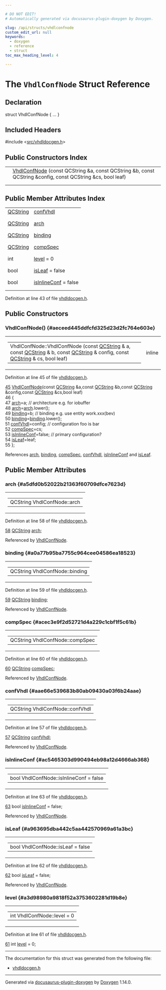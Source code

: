 ```yaml
---

# DO NOT EDIT!
# Automatically generated via docusaurus-plugin-doxygen by Doxygen.

slug: /api/structs/vhdlconfnode
custom_edit_url: null
keywords:
  - doxygen
  - reference
  - struct
toc_max_heading_level: 4

---
```


<div class="doxyPage">

# The `VhdlConfNode` Struct Reference



## Declaration

<div class="doxyDeclaration">
struct VhdlConfNode { ... }
</div>

## Included Headers

<div class="doxyIncludesList">#include &lt;<a href="/web-doxygen/docs/api/files/src/vhdldocgen-h">src/vhdldocgen.h</a>&gt;
</div>

## Public Constructors Index

<table class="doxyMembersIndex">

<tr class="doxyMemberIndexItem">
<td class="doxyMemberIndexItemType" align="left" valign="top"></td>
<td class="doxyMemberIndexItemName" align="left" valign="top"><a href="#aeceed445ddfcfd325d23d2fc764e603e">VhdlConfNode</a> (const QCString &amp;a, const QCString &amp;b, const QCString &amp;config, const QCString &amp;cs, bool leaf)</td>
</tr>
<tr class="doxyMemberIndexDescription">
<td class="doxyMemberIndexDescriptionLeft"></td>
<td class="doxyMemberIndexDescriptionRight">
</td>
</tr>
<tr class="doxyMemberIndexSeparator">
<td class="doxyMemberIndexSeparator" colspan="2"></td>
</tr>

</table>

## Public Member Attributes Index

<table class="doxyMembersIndex">

<tr class="doxyMemberIndexItem">
<td class="doxyMemberIndexItemType" align="left" valign="top"><a href="/web-doxygen/docs/api/classes/qcstring">QCString</a></td>
<td class="doxyMemberIndexItemName" align="left" valign="top"><a href="#aae66e539683b80ab09430a03f6b24aae">confVhdl</a></td>
</tr>
<tr class="doxyMemberIndexDescription">
<td class="doxyMemberIndexDescriptionLeft"></td>
<td class="doxyMemberIndexDescriptionRight">
</td>
</tr>
<tr class="doxyMemberIndexSeparator">
<td class="doxyMemberIndexSeparator" colspan="2"></td>
</tr>

<tr class="doxyMemberIndexItem">
<td class="doxyMemberIndexItemType" align="left" valign="top"><a href="/web-doxygen/docs/api/classes/qcstring">QCString</a></td>
<td class="doxyMemberIndexItemName" align="left" valign="top"><a href="#a5dfd0b52022b21363f60709dfce7623d">arch</a></td>
</tr>
<tr class="doxyMemberIndexDescription">
<td class="doxyMemberIndexDescriptionLeft"></td>
<td class="doxyMemberIndexDescriptionRight">
</td>
</tr>
<tr class="doxyMemberIndexSeparator">
<td class="doxyMemberIndexSeparator" colspan="2"></td>
</tr>

<tr class="doxyMemberIndexItem">
<td class="doxyMemberIndexItemType" align="left" valign="top"><a href="/web-doxygen/docs/api/classes/qcstring">QCString</a></td>
<td class="doxyMemberIndexItemName" align="left" valign="top"><a href="#a0a77b95ba7755c964cee04586ea18523">binding</a></td>
</tr>
<tr class="doxyMemberIndexDescription">
<td class="doxyMemberIndexDescriptionLeft"></td>
<td class="doxyMemberIndexDescriptionRight">
</td>
</tr>
<tr class="doxyMemberIndexSeparator">
<td class="doxyMemberIndexSeparator" colspan="2"></td>
</tr>

<tr class="doxyMemberIndexItem">
<td class="doxyMemberIndexItemType" align="left" valign="top"><a href="/web-doxygen/docs/api/classes/qcstring">QCString</a></td>
<td class="doxyMemberIndexItemName" align="left" valign="top"><a href="#acec3e9f2d52721d4a229c1cbf1f5c61b">compSpec</a></td>
</tr>
<tr class="doxyMemberIndexDescription">
<td class="doxyMemberIndexDescriptionLeft"></td>
<td class="doxyMemberIndexDescriptionRight">
</td>
</tr>
<tr class="doxyMemberIndexSeparator">
<td class="doxyMemberIndexSeparator" colspan="2"></td>
</tr>

<tr class="doxyMemberIndexItem">
<td class="doxyMemberIndexItemType" align="left" valign="top">int</td>
<td class="doxyMemberIndexItemName" align="left" valign="top"><a href="#a3d98980a9818f52a3753602281d19b8e">level</a> = 0</td>
</tr>
<tr class="doxyMemberIndexDescription">
<td class="doxyMemberIndexDescriptionLeft"></td>
<td class="doxyMemberIndexDescriptionRight">
</td>
</tr>
<tr class="doxyMemberIndexSeparator">
<td class="doxyMemberIndexSeparator" colspan="2"></td>
</tr>

<tr class="doxyMemberIndexItem">
<td class="doxyMemberIndexItemType" align="left" valign="top">bool</td>
<td class="doxyMemberIndexItemName" align="left" valign="top"><a href="#a963695dba442c5aa442570969a61a3bc">isLeaf</a> = false</td>
</tr>
<tr class="doxyMemberIndexDescription">
<td class="doxyMemberIndexDescriptionLeft"></td>
<td class="doxyMemberIndexDescriptionRight">
</td>
</tr>
<tr class="doxyMemberIndexSeparator">
<td class="doxyMemberIndexSeparator" colspan="2"></td>
</tr>

<tr class="doxyMemberIndexItem">
<td class="doxyMemberIndexItemType" align="left" valign="top">bool</td>
<td class="doxyMemberIndexItemName" align="left" valign="top"><a href="#ac5465303d990494eb98a12d4666ab368">isInlineConf</a> = false</td>
</tr>
<tr class="doxyMemberIndexDescription">
<td class="doxyMemberIndexDescriptionLeft"></td>
<td class="doxyMemberIndexDescriptionRight">
</td>
</tr>
<tr class="doxyMemberIndexSeparator">
<td class="doxyMemberIndexSeparator" colspan="2"></td>
</tr>

</table>


Definition at line 43 of file <a href="/web-doxygen/docs/api/files/src/vhdldocgen-h">vhdldocgen.h</a>.

<div class="doxySectionDef">

## Public Constructors

### VhdlConfNode() {#aeceed445ddfcfd325d23d2fc764e603e}

<div class="doxyMemberItem">
<div class="doxyMemberProto">
<table class="doxyMemberLabels">
<tr class="doxyMemberLabels">
<td class="doxyMemberLabelsLeft">
<table class="doxyMemberName">
<tr>
<td class="doxyMemberName">VhdlConfNode::VhdlConfNode (const <a href="/web-doxygen/docs/api/classes/qcstring">QCString</a> &amp; a, const <a href="/web-doxygen/docs/api/classes/qcstring">QCString</a> &amp; b, const <a href="/web-doxygen/docs/api/classes/qcstring">QCString</a> &amp; config, const <a href="/web-doxygen/docs/api/classes/qcstring">QCString</a> &amp; cs, bool leaf)</td>
</tr>
</table>
</td>
<td class="doxyMemberLabelsRight">
<span class="doxyMemberLabels">
<span class="doxyMemberLabel inline">inline</span>
</span>
</td>
</tr>
</table>
</div>
<div class="doxyMemberDoc">



Definition at line 45 of file <a href="/web-doxygen/docs/api/files/src/vhdldocgen-h">vhdldocgen.h</a>.

<div class="doxyProgramListing">

<div class="doxyCodeLine"><span class="doxyLineNumber"><a href="#aeceed445ddfcfd325d23d2fc764e603e">45</a></span><span class="doxyLineContent"><span class="doxyHighlight">  <a href="#aeceed445ddfcfd325d23d2fc764e603e">VhdlConfNode</a>(</span><span class="doxyHighlightKeyword">const</span><span class="doxyHighlight"> <a href="/web-doxygen/docs/api/classes/qcstring">QCString</a> &amp;a,</span><span class="doxyHighlightKeyword">const</span><span class="doxyHighlight"> <a href="/web-doxygen/docs/api/classes/qcstring">QCString</a> &amp;b,</span><span class="doxyHighlightKeyword">const</span><span class="doxyHighlight"> <a href="/web-doxygen/docs/api/classes/qcstring">QCString</a> &amp;config,</span><span class="doxyHighlightKeyword">const</span><span class="doxyHighlight"> <a href="/web-doxygen/docs/api/classes/qcstring">QCString</a> &amp;cs,</span><span class="doxyHighlightKeywordType">bool</span><span class="doxyHighlight"> leaf)</span></span></div>
<div class="doxyCodeLine"><span class="doxyLineNumber">46</span><span class="doxyLineContent"><span class="doxyHighlight">  {</span></span></div>
<div class="doxyCodeLine"><span class="doxyLineNumber">47</span><span class="doxyLineContent"><span class="doxyHighlight">    <a href="#a5dfd0b52022b21363f60709dfce7623d">arch</a>=a;              </span><span class="doxyHighlightComment">// architecture  e.g. for iobuffer</span></span></div>
<div class="doxyCodeLine"><span class="doxyLineNumber">48</span><span class="doxyLineContent"><span class="doxyHighlight">    <a href="#a5dfd0b52022b21363f60709dfce7623d">arch</a>=<a href="#a5dfd0b52022b21363f60709dfce7623d">arch</a>.lower();</span></span></div>
<div class="doxyCodeLine"><span class="doxyLineNumber">49</span><span class="doxyLineContent"><span class="doxyHighlight">    <a href="#a0a77b95ba7755c964cee04586ea18523">binding</a>=b;           </span><span class="doxyHighlightComment">// binding e.g.  use entity work.xxx(bev)</span></span></div>
<div class="doxyCodeLine"><span class="doxyLineNumber">50</span><span class="doxyLineContent"><span class="doxyHighlight">    <a href="#a0a77b95ba7755c964cee04586ea18523">binding</a>=<a href="#a0a77b95ba7755c964cee04586ea18523">binding</a>.lower();</span></span></div>
<div class="doxyCodeLine"><span class="doxyLineNumber">51</span><span class="doxyLineContent"><span class="doxyHighlight">    <a href="#aae66e539683b80ab09430a03f6b24aae">confVhdl</a>=config;     </span><span class="doxyHighlightComment">// configuration foo is bar</span></span></div>
<div class="doxyCodeLine"><span class="doxyLineNumber">52</span><span class="doxyLineContent"><span class="doxyHighlight">    <a href="#acec3e9f2d52721d4a229c1cbf1f5c61b">compSpec</a>=cs;</span></span></div>
<div class="doxyCodeLine"><span class="doxyLineNumber">53</span><span class="doxyLineContent"><span class="doxyHighlight">    <a href="#ac5465303d990494eb98a12d4666ab368">isInlineConf</a>=</span><span class="doxyHighlightKeyword">false</span><span class="doxyHighlight">;  </span><span class="doxyHighlightComment">// primary configuration?</span></span></div>
<div class="doxyCodeLine"><span class="doxyLineNumber">54</span><span class="doxyLineContent"><span class="doxyHighlight">    <a href="#a963695dba442c5aa442570969a61a3bc">isLeaf</a>=leaf;</span></span></div>
<div class="doxyCodeLine"><span class="doxyLineNumber">55</span><span class="doxyLineContent"><span class="doxyHighlight">  };</span></span></div>

</div>


References <a href="#a5dfd0b52022b21363f60709dfce7623d">arch</a>, <a href="#a0a77b95ba7755c964cee04586ea18523">binding</a>, <a href="#acec3e9f2d52721d4a229c1cbf1f5c61b">compSpec</a>, <a href="#aae66e539683b80ab09430a03f6b24aae">confVhdl</a>, <a href="#ac5465303d990494eb98a12d4666ab368">isInlineConf</a> and <a href="#a963695dba442c5aa442570969a61a3bc">isLeaf</a>.
</div>
</div>

</div>

<div class="doxySectionDef">

## Public Member Attributes

### arch {#a5dfd0b52022b21363f60709dfce7623d}

<div class="doxyMemberItem">
<div class="doxyMemberProto">
<table class="doxyMemberLabels">
<tr class="doxyMemberLabels">
<td class="doxyMemberLabelsLeft">
<table class="doxyMemberName">
<tr>
<td class="doxyMemberName">QCString VhdlConfNode::arch</td>
</tr>
</table>
</td>
</tr>
</table>
</div>
<div class="doxyMemberDoc">



Definition at line 58 of file <a href="/web-doxygen/docs/api/files/src/vhdldocgen-h">vhdldocgen.h</a>.

<div class="doxyProgramListing">

<div class="doxyCodeLine"><span class="doxyLineNumber"><a href="#a5dfd0b52022b21363f60709dfce7623d">58</a></span><span class="doxyLineContent"><span class="doxyHighlight">  <a href="/web-doxygen/docs/api/classes/qcstring">QCString</a> <a href="#a5dfd0b52022b21363f60709dfce7623d">arch</a>;</span></span></div>

</div>


Referenced by <a href="#aeceed445ddfcfd325d23d2fc764e603e">VhdlConfNode</a>.
</div>
</div>

### binding {#a0a77b95ba7755c964cee04586ea18523}

<div class="doxyMemberItem">
<div class="doxyMemberProto">
<table class="doxyMemberLabels">
<tr class="doxyMemberLabels">
<td class="doxyMemberLabelsLeft">
<table class="doxyMemberName">
<tr>
<td class="doxyMemberName">QCString VhdlConfNode::binding</td>
</tr>
</table>
</td>
</tr>
</table>
</div>
<div class="doxyMemberDoc">



Definition at line 59 of file <a href="/web-doxygen/docs/api/files/src/vhdldocgen-h">vhdldocgen.h</a>.

<div class="doxyProgramListing">

<div class="doxyCodeLine"><span class="doxyLineNumber"><a href="#a0a77b95ba7755c964cee04586ea18523">59</a></span><span class="doxyLineContent"><span class="doxyHighlight">  <a href="/web-doxygen/docs/api/classes/qcstring">QCString</a> <a href="#a0a77b95ba7755c964cee04586ea18523">binding</a>;</span></span></div>

</div>


Referenced by <a href="#aeceed445ddfcfd325d23d2fc764e603e">VhdlConfNode</a>.
</div>
</div>

### compSpec {#acec3e9f2d52721d4a229c1cbf1f5c61b}

<div class="doxyMemberItem">
<div class="doxyMemberProto">
<table class="doxyMemberLabels">
<tr class="doxyMemberLabels">
<td class="doxyMemberLabelsLeft">
<table class="doxyMemberName">
<tr>
<td class="doxyMemberName">QCString VhdlConfNode::compSpec</td>
</tr>
</table>
</td>
</tr>
</table>
</div>
<div class="doxyMemberDoc">



Definition at line 60 of file <a href="/web-doxygen/docs/api/files/src/vhdldocgen-h">vhdldocgen.h</a>.

<div class="doxyProgramListing">

<div class="doxyCodeLine"><span class="doxyLineNumber"><a href="#acec3e9f2d52721d4a229c1cbf1f5c61b">60</a></span><span class="doxyLineContent"><span class="doxyHighlight">  <a href="/web-doxygen/docs/api/classes/qcstring">QCString</a> <a href="#acec3e9f2d52721d4a229c1cbf1f5c61b">compSpec</a>;</span></span></div>

</div>


Referenced by <a href="#aeceed445ddfcfd325d23d2fc764e603e">VhdlConfNode</a>.
</div>
</div>

### confVhdl {#aae66e539683b80ab09430a03f6b24aae}

<div class="doxyMemberItem">
<div class="doxyMemberProto">
<table class="doxyMemberLabels">
<tr class="doxyMemberLabels">
<td class="doxyMemberLabelsLeft">
<table class="doxyMemberName">
<tr>
<td class="doxyMemberName">QCString VhdlConfNode::confVhdl</td>
</tr>
</table>
</td>
</tr>
</table>
</div>
<div class="doxyMemberDoc">



Definition at line 57 of file <a href="/web-doxygen/docs/api/files/src/vhdldocgen-h">vhdldocgen.h</a>.

<div class="doxyProgramListing">

<div class="doxyCodeLine"><span class="doxyLineNumber"><a href="#aae66e539683b80ab09430a03f6b24aae">57</a></span><span class="doxyLineContent"><span class="doxyHighlight">  <a href="/web-doxygen/docs/api/classes/qcstring">QCString</a> <a href="#aae66e539683b80ab09430a03f6b24aae">confVhdl</a>;</span></span></div>

</div>


Referenced by <a href="#aeceed445ddfcfd325d23d2fc764e603e">VhdlConfNode</a>.
</div>
</div>

### isInlineConf {#ac5465303d990494eb98a12d4666ab368}

<div class="doxyMemberItem">
<div class="doxyMemberProto">
<table class="doxyMemberLabels">
<tr class="doxyMemberLabels">
<td class="doxyMemberLabelsLeft">
<table class="doxyMemberName">
<tr>
<td class="doxyMemberName">bool VhdlConfNode::isInlineConf = false</td>
</tr>
</table>
</td>
</tr>
</table>
</div>
<div class="doxyMemberDoc">



Definition at line 63 of file <a href="/web-doxygen/docs/api/files/src/vhdldocgen-h">vhdldocgen.h</a>.

<div class="doxyProgramListing">

<div class="doxyCodeLine"><span class="doxyLineNumber"><a href="#ac5465303d990494eb98a12d4666ab368">63</a></span><span class="doxyLineContent"><span class="doxyHighlight">  </span><span class="doxyHighlightKeywordType">bool</span><span class="doxyHighlight"> <a href="#ac5465303d990494eb98a12d4666ab368">isInlineConf</a> = </span><span class="doxyHighlightKeyword">false</span><span class="doxyHighlight">;</span></span></div>

</div>


Referenced by <a href="#aeceed445ddfcfd325d23d2fc764e603e">VhdlConfNode</a>.
</div>
</div>

### isLeaf {#a963695dba442c5aa442570969a61a3bc}

<div class="doxyMemberItem">
<div class="doxyMemberProto">
<table class="doxyMemberLabels">
<tr class="doxyMemberLabels">
<td class="doxyMemberLabelsLeft">
<table class="doxyMemberName">
<tr>
<td class="doxyMemberName">bool VhdlConfNode::isLeaf = false</td>
</tr>
</table>
</td>
</tr>
</table>
</div>
<div class="doxyMemberDoc">



Definition at line 62 of file <a href="/web-doxygen/docs/api/files/src/vhdldocgen-h">vhdldocgen.h</a>.

<div class="doxyProgramListing">

<div class="doxyCodeLine"><span class="doxyLineNumber"><a href="#a963695dba442c5aa442570969a61a3bc">62</a></span><span class="doxyLineContent"><span class="doxyHighlight">  </span><span class="doxyHighlightKeywordType">bool</span><span class="doxyHighlight"> <a href="#a963695dba442c5aa442570969a61a3bc">isLeaf</a> = </span><span class="doxyHighlightKeyword">false</span><span class="doxyHighlight">;</span></span></div>

</div>


Referenced by <a href="#aeceed445ddfcfd325d23d2fc764e603e">VhdlConfNode</a>.
</div>
</div>

### level {#a3d98980a9818f52a3753602281d19b8e}

<div class="doxyMemberItem">
<div class="doxyMemberProto">
<table class="doxyMemberLabels">
<tr class="doxyMemberLabels">
<td class="doxyMemberLabelsLeft">
<table class="doxyMemberName">
<tr>
<td class="doxyMemberName">int VhdlConfNode::level = 0</td>
</tr>
</table>
</td>
</tr>
</table>
</div>
<div class="doxyMemberDoc">



Definition at line 61 of file <a href="/web-doxygen/docs/api/files/src/vhdldocgen-h">vhdldocgen.h</a>.

<div class="doxyProgramListing">

<div class="doxyCodeLine"><span class="doxyLineNumber"><a href="#a3d98980a9818f52a3753602281d19b8e">61</a></span><span class="doxyLineContent"><span class="doxyHighlight">  </span><span class="doxyHighlightKeywordType">int</span><span class="doxyHighlight"> <a href="#a3d98980a9818f52a3753602281d19b8e">level</a> = 0;</span></span></div>

</div>

</div>
</div>

</div>

<hr/>

The documentation for this struct was generated from the following file:

<ul>
<li><a href="/web-doxygen/docs/api/files/src/vhdldocgen-h">vhdldocgen.h</a></li>
</ul>

<hr/>

<p class="doxyGeneratedBy">Generated via <a href="https://github.com/xpack/docusaurus-plugin-doxygen">docusaurus-plugin-doxygen</a> by <a href="https://www.doxygen.nl">Doxygen</a> 1.14.0.</p>

</div>
